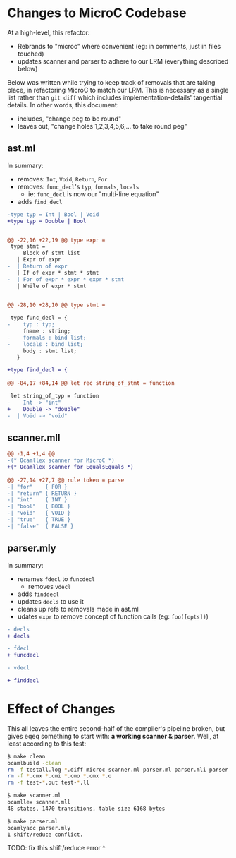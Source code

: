 # Changes to MicroC Codebase

At a high-level, this refactor:
- Rebrands to "microc" where convenient (eg: in comments, just in files touched)
- updates scanner and parser to adhere to our LRM (everything described below)

Below was written while trying to keep track of removals that are taking place,
in refactoring MicroC to match our LRM. This is necessary as a single list
rather than `git diff` which includes implementation-details' tangential
details. In other words, this document:
- includes, "change peg to be round"
- leaves out, "change holes 1,2,3,4,5,6,... to take round peg"

## ast.ml

In summary:
- removes: `Int`, `Void`, `Return`, `For`
- removes: `func_decl`'s `typ`, `formals`, `locals`
  - ie: `func_decl` is now our "multi-line equation"
- adds `find_decl`

```diff
-type typ = Int | Bool | Void
+type typ = Double | Bool


@@ -22,16 +22,19 @@ type expr =
 type stmt =
     Block of stmt list
   | Expr of expr
-  | Return of expr
   | If of expr * stmt * stmt
-  | For of expr * expr * expr * stmt
   | While of expr * stmt


@@ -28,10 +28,10 @@ type stmt =
 
 type func_decl = {
-    typ : typ;
     fname : string;
-    formals : bind list;
-    locals : bind list;
     body : stmt list;
   }

+type find_decl = {
 
@@ -84,17 +84,14 @@ let rec string_of_stmt = function

 let string_of_typ = function
-    Int -> "int"
+    Double -> "double"
-  | Void -> "void"
```

## scanner.mll

```diff
@@ -1,4 +1,4 @@
-(* Ocamllex scanner for MicroC *)
+(* Ocamllex scanner for EqualsEquals *)
 
@@ -27,14 +27,7 @@ rule token = parse
-| "for"    { FOR }
-| "return" { RETURN }
-| "int"    { INT }
-| "bool"   { BOOL }
-| "void"   { VOID }
-| "true"   { TRUE }
-| "false"  { FALSE }
```

## parser.mly

In summary:
- renames `fdecl` to `funcdecl`
  - removes `vdecl`
- adds `finddecl`
- updates `decls` to use it
- cleans up refs to removals made in ast.ml
- udates `expr` to remove concept of function calls (eg: `foo([opts])`)

```diff
- decls
+ decls

- fdecl
+ funcdecl

- vdecl

+ finddecl
```

# Effect of Changes

This all leaves the entire second-half of the compiler's pipeline broken, but
gives eqeq something to start with: **a working scanner & parser**. Well, at
least according to this test:
```bash
$ make clean
ocamlbuild -clean
rm -f testall.log *.diff microc scanner.ml parser.ml parser.mli parser.output
rm -f *.cmx *.cmi *.cmo *.cmx *.o
rm -f test-*.out test-*.ll

$ make scanner.ml
ocamllex scanner.mll
48 states, 1470 transitions, table size 6168 bytes

$ make parser.ml
ocamlyacc parser.mly
1 shift/reduce conflict.
```
TODO: fix this shift/reduce error ^
